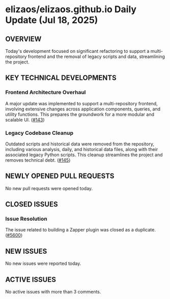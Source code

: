 # elizaos/elizaos.github.io Daily Update (Jul 18, 2025)
## OVERVIEW 
Today's development focused on significant refactoring to support a multi-repository frontend and the removal of legacy scripts and data, streamlining the project.

## KEY TECHNICAL DEVELOPMENTS

### Frontend Architecture Overhaul
A major update was implemented to support a multi-repository frontend, involving extensive changes across application components, queries, and utility functions. This prepares the groundwork for a more modular and scalable UI. ([#143](https://github.com/elizaos/elizaos.github.io/pull/143))

### Legacy Codebase Cleanup
Outdated scripts and historical data were removed from the repository, including various analysis, daily, and historical data files, along with their associated legacy Python scripts. This cleanup streamlines the project and removes technical debt. ([#145](https://github.com/elizaos/elizaos.github.io/pull/145))

## NEWLY OPENED PULL REQUESTS
No new pull requests were opened today.

## CLOSED ISSUES
### Issue Resolution
The issue related to building a Zapper plugin was closed as a duplicate. ([#5600](https://github.com/elizaos/elizaos.github.io/issues/5600))

## NEW ISSUES
No new issues were reported today.

## ACTIVE ISSUES
No active issues with more than 3 comments.